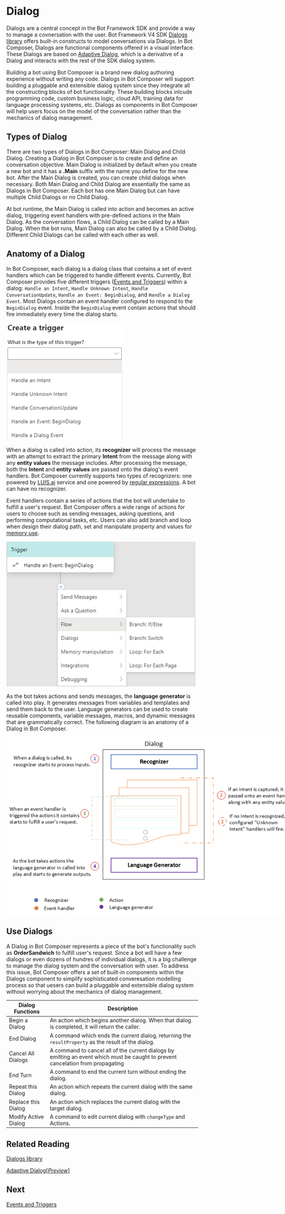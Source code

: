 # Dialog 

 Dialogs are a central concept in the Bot Framework SDK and provide a way to manage a covnersation with the user. Bot Framework V4 SDK [Dialogs library](https://docs.microsoft.com/en-us/azure/bot-service/bot-builder-concept-dialog?view=azure-bot-service-4.0#waterfall-dialogs) offers built-in constructs to model conversations via Dialogs. In Bot Composer, Dialogs are functional components offered in a visual interface. These Dialogs are based on [Adaptive Dialog](https://github.com/Microsoft/BotBuilder-Samples/tree/master/experimental/adaptive-dialog#readme), which is a derivative of a Dialog and interacts with the rest of the SDK dialog system. 
 
 Building a bot using Bot Composer is a brand new dialog authoring experience without writing any code. Dialogs in Bot Composer will support building a pluggable and extensible dialog system since they integrate all the constructing blocks of bot functionality. These building blocks inlcude programming code, custom business logic, cloud API, training data for language processing systems, etc. Dialogs as components in Bot Composer will help users focus on the model of the conversation rather than the mechanics of dialog management.  

## Types of Dialog  
There are two types of Dialogs in Bot Composer: Main Dialog and Child Dialog. Creating a Dialog in Bot Composer is to create and define an conversation objective. Main Dialog is initialized by default when you create a new bot and it has a **.Main** suffix with the name you define for the new bot. After the Main Dialog is created, you can create child dialogs when necessary. Both Main Dialog and Child Dialog are essentially the same as Dialogs in Bot Composer. Each bot has one Main Dialog but can have multiple Child Dialogs or no Child Dialog. 

At bot runtime, the Main Dialog is called into action and becomes an active dialog, triggering event handlers with pre-defined actions in the Main Dialog. As the conversation flows, a Child Dialog can be called by a Main Dialog. When the bot runs, Main Dialog can also be called by a Child Dialog. Different Child Dialogs can be called with each other as well. 

## Anatomy of a Dialog 
In Bot Composer, each dialog is a dialog class that contains a set of event handlers which can be triggered to handle different events. Currently, Bot Composer provides five different triggers ([Events and Triggers](https://github.com/microsoft/BotFramework-Composer/blob/master/docs/triggers_and_events.md)) within a dialog: `Handle an Intent`, `Handle Unknown Intent`, `Handle ConversationUpdate`, `Handle an Event: BeginDialog`, and `Handle a Dialog Event`. Most Dialogs contain an event handler configured to respond to the `BeginDialog` event. Inside the `BeginDialog` event contain actions that should fire immediately every time the dialog starts. 

![event handlers](./media/dialog/eventhandlers.png)

When a dialog is called into action, its **recognizer** will process the message with an attempt to extract the primary **Intent** from the message along with any **entity values** the message includes. After processing the message, both the **Intent** and **entity values** are passed onto the dialog's event handlers. Bot Composer currently supports two types of recognizers: one powered by [LUIS.ai](https://www.luis.ai/) service and one powered by [regular expressions](https://github.com/microsoft/BotBuilder-Samples/blob/master/experimental/adaptive-dialog/docs/recognizers-rules-steps-reference.md#regex-recognizer). A bot can have no recognizer. 

Event handlers contain a series of actions that the bot will undertake to fulfill a user's request. Bot Composer offers a wide range of actions for users to choose such as sending messages, asking questions, and performing computational tasks, etc. Users can also add branch and loop when design their dialog path, set and manipulate property and values for [memory use](https://github.com/microsoft/BotFramework-Composer/blob/master/docs/using_memory.md). 

![actions](./media/dialog/actions.png)

As the bot takes actions and sends messages, the **language generator** is called into play. It generates messages from variables and templates and send them back to the user. Language generators can be used to create reusable components, variable messages, macros, and dynamic messages that are grammatically correct. The following diagram is an anatomy of a Dialog in Bot Composer. 

<p align="left">
    <img alt="Open samples" src="./media/dialog/DialogAnatomy.png" style="max-width:780px;" />
</p>

<!-- ![dialog anatomy](./media/dialog/DialogAnatomy.png) -->

## Use Dialogs
A Dialog in Bot Composer represents a piece of the bot's functionality such as **OrderSandwich** to fulfill user's request. Since a bot will have a few dialogs or even dozens of hundres of individual dialogs, it is a big challenge to manage the dialog system and the conversation with user. To address this issue, Bot Composer offers a set of built-in components within the Dialogs component to simplify sophisticated converesation modelling process so that uesers can build a pluggable and extensible dialog system without worrying about the mechanics of dialog management. 

| Dialog Functions     | Description                                                                                                                      |
| -------------------- | -------------------------------------------------------------------------------------------------------------------------------- |
| Begin a Dialog       | An action which begins another dialog. When that dialog is completed, it will return the caller.                                 |
| End Dialog           | A command which ends the current dialog, returning the `resultProperty` as the result of the dialog.                             |
| Cancel All Dialogs   | A command to cancel all of the current dialogs by emitting an event which must be caught to prevent cancelation from propagating |
| End Turn             | A command to end the current turn without ending the dialog.                                                                     |
| Repeat this Dialog   | An action which repeats the current dialog with the same dialog.                                                                 |
| Replace this Dialog  | An action which replaces the current dialog with the target dialog.                                                              |
| Modify Active Dialog | A command to edit current dialog with `changeType` and Actions.                                                                  |

## Related Reading 
[Dialogs library](https://docs.microsoft.com/en-us/azure/bot-service/bot-builder-concept-dialog?view=azure-bot-service-4.0)

[Adaptive Dialog[_Preview_]](https://github.com/Microsoft/BotBuilder-Samples/tree/master/experimental/adaptive-dialog#readme)

## Next 
[Events and Triggers](https://github.com/microsoft/BotFramework-Composer/blob/master/docs/triggers_and_events.md)
